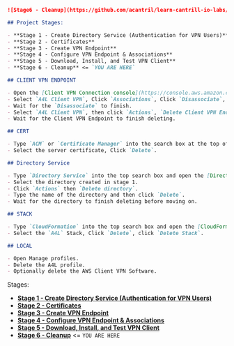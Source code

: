 ```markdown
![Stage6 - Cleanup](https://github.com/acantril/learn-cantrill-io-labs/blob/master/aws-client-vpn/02_LABINSTRUCTIONS/STAGE6.png)

## Project Stages:

- **Stage 1 - Create Directory Service (Authentication for VPN Users)**
- **Stage 2 - Certificates**
- **Stage 3 - Create VPN Endpoint**
- **Stage 4 - Configure VPN Endpoint & Associations**
- **Stage 5 - Download, Install, and Test VPN Client**
- **Stage 6 - Cleanup** <= `YOU ARE HERE`

## CLIENT VPN ENDPOINT

- Open the [Client VPN Connection console](https://console.aws.amazon.com/vpc/home?region=us-east-1#ClientVPNEndpoints).
- Select `A4L Client VPN`, Click `Associations`, Click `Disassociate`, Click `Yes, Dissociate`.
- Wait for the `Disassociate` to finish.
- Select `A4L Client VPN`, then click `Actions`, `Delete Client VPN Endpoint`, Click `Yes, Delete`.
- Wait for the Client VPN Endpoint to finish deleting.

## CERT

- Type `ACM` or `Certificate Manager` into the search box at the top of the screen, then right-click and open in a new tab.
- Select the server certificate, Click `Delete`.

## Directory Service

- Type `Directory Service` into the top search box and open the [Directory Services console](https://console.aws.amazon.com/directoryservicev2/identity?region=us-east-1#!/directories) in a new tab.
- Select the directory created in stage 1.
- Click `Actions` then `Delete directory`.
- Type the name of the directory and then click `Delete`.
- Wait for the directory to finish deleting before moving on.

## STACK

- Type `CloudFormation` into the top search box and open the [CloudFormation console](https://console.aws.amazon.com/cloudformation/home?region=us-east-1#/stacks?filteringStatus=active&filteringText=&viewNested=true&hideStacks=false) in a new tab.
- Select the `A4L` Stack, Click `Delete`, click `Delete Stack`.

## LOCAL 

- Open Manage profiles.
- Delete the A4L profile.
- Optionally delete the AWS Client VPN Software.
```

Stages:

- [**Stage 1 - Create Directory Service (Authentication for VPN Users)**](https://github.com/Gbengard/aws-client-vpn/blob/main/stage1.md)
- [**Stage 2 - Certificates**](https://github.com/Gbengard/aws-client-vpn/blob/main/stage2.md)
- [**Stage 3 - Create VPN Endpoint**](https://github.com/Gbengard/aws-client-vpn/blob/main/stage3.md)
- [**Stage 4 - Configure VPN Endpoint & Associations**](https://github.com/Gbengard/aws-client-vpn/blob/main/stage4.md)
- [**Stage 5 - Download, Install, and Test VPN Client**](https://github.com/Gbengard/aws-client-vpn/blob/main/stage5.md)
- [**Stage 6 - Cleanup**](https://github.com/Gbengard/aws-client-vpn/blob/main/stage6.md) <= `YOU ARE HERE`
